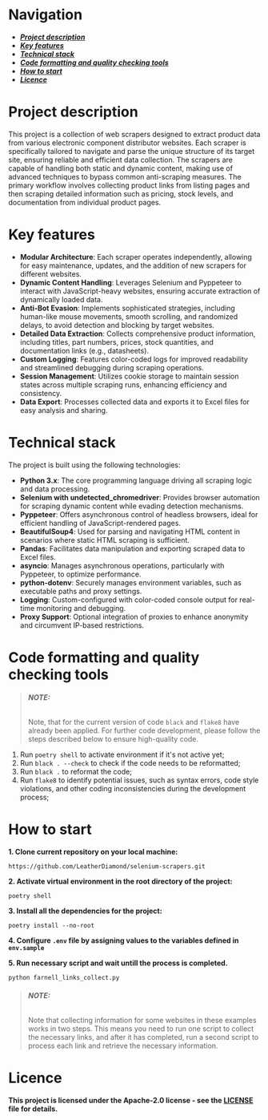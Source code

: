 # Navigation
* ***[Project description](#project-description)***
* ***[Key features](#key-features)***
* ***[Technical stack](#technical-stack)***
* ***[Code formatting and quality checking tools](#code-formatting-and-quality-checking-tools)***
* ***[How to start](#how-to-start)***
* ***[Licence](#licence)***

# Project description

This project is a collection of web scrapers designed to extract product data from various electronic component distributor websites. Each scraper is specifically tailored to navigate and parse the unique structure of its target site, ensuring reliable and efficient data collection. The scrapers are capable of handling both static and dynamic content, making use of advanced techniques to bypass common anti-scraping measures. The primary workflow involves collecting product links from listing pages and then scraping detailed information such as pricing, stock levels, and documentation from individual product pages.

# Key features

- **Modular Architecture**: Each scraper operates independently, allowing for easy maintenance, updates, and the addition of new scrapers for different websites.
- **Dynamic Content Handling**: Leverages Selenium and Pyppeteer to interact with JavaScript-heavy websites, ensuring accurate extraction of dynamically loaded data.
- **Anti-Bot Evasion**: Implements sophisticated strategies, including human-like mouse movements, smooth scrolling, and randomized delays, to avoid detection and blocking by target websites.
- **Detailed Data Extraction**: Collects comprehensive product information, including titles, part numbers, prices, stock quantities, and documentation links (e.g., datasheets).
- **Custom Logging**: Features color-coded logs for improved readability and streamlined debugging during scraping operations.
- **Session Management**: Utilizes cookie storage to maintain session states across multiple scraping runs, enhancing efficiency and consistency.
- **Data Export**: Processes collected data and exports it to Excel files for easy analysis and sharing.

# Technical stack

The project is built using the following technologies:

- **Python 3.x**: The core programming language driving all scraping logic and data processing.
- **Selenium with undetected_chromedriver**: Provides browser automation for scraping dynamic content while evading detection mechanisms.
- **Pyppeteer**: Offers asynchronous control of headless browsers, ideal for efficient handling of JavaScript-rendered pages.
- **BeautifulSoup4**: Used for parsing and navigating HTML content in scenarios where static HTML scraping is sufficient.
- **Pandas**: Facilitates data manipulation and exporting scraped data to Excel files.
- **asyncio**: Manages asynchronous operations, particularly with Pyppeteer, to optimize performance.
- **python-dotenv**: Securely manages environment variables, such as executable paths and proxy settings.
- **Logging**: Custom-configured with color-coded console output for real-time monitoring and debugging.
- **Proxy Support**: Optional integration of proxies to enhance anonymity and circumvent IP-based restrictions.

# Code formatting and quality checking tools
> ###### **NOTE:**
> Note, that for the current version of code `black` and `flake8` have already been applied. For further code development, please follow the steps described below to ensure high-quality code.

1. Run `poetry shell` to activate environment if it's not active yet;
2. Run `black . --check` to check if the code needs to be reformatted;
3. Run `black .` to reformat the code;
4. Run `flake8` to identify potential issues, such as syntax errors, code style violations, and other coding inconsistencies during the development process;

# How to start

**1. Clone current repository on your local machine:**
```
https://github.com/LeatherDiamond/selenium-scrapers.git
```

**2. Activate virtual environment in the root directory of the project:**
```
poetry shell
```

**3. Install all the dependencies for the project:**
```
poetry install --no-root
```

**4. Configure `.env` file by assigning values to the variables defined in `env.sample`**

**5. Run necessary script and wait untill the process is completed.**
```
python farnell_links_collect.py
```
> ###### **NOTE:**
> Note that collecting information for some websites in these examples works in two steps. This means you need to run one script to collect the necessary links, and after it has completed, run 
> a second script to process each link and retrieve the necessary information.

# Licence

**This project is licensed under the Apache-2.0 license - see the [LICENSE](https://github.com/LeatherDiamond/selenium-scrapers?tab=Apache-2.0-1-ov-file) file for details.**
